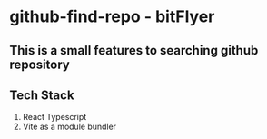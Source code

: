 # github-find-repo - bitFlyer 

## This is a small features to searching github repository

## Tech Stack
1. React Typescript
2. Vite as a module bundler
